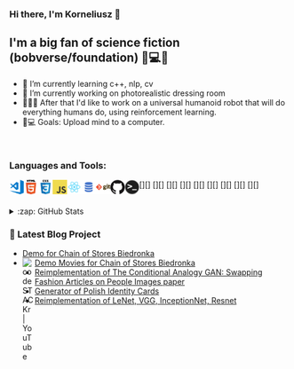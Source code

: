 ### Hi there, I'm Korneliusz 👋

## I'm a big fan of science fiction (bobverse/foundation) 🚀💻🌌

- 🌱 I’m currently learning c++, nlp, cv
- 👕 I’m currently working on photorealistic dressing room
- 🤖🦾🦿 After that I'd like to work on a universal humanoid robot that will do everything humans do, using reinforcement learning.
- 🧠💻 Goals: Upload mind to a computer.

<br />

### Languages and Tools:

[<img align="left" alt="Visual Studio Code" width="26px" src="https://raw.githubusercontent.com/github/explore/80688e429a7d4ef2fca1e82350fe8e3517d3494d/topics/visual-studio-code/visual-studio-code.png" />][]
[<img align="left" alt="HTML5" width="26px" src="https://raw.githubusercontent.com/github/explore/80688e429a7d4ef2fca1e82350fe8e3517d3494d/topics/html/html.png" />][]
[<img align="left" alt="CSS3" width="26px" src="https://raw.githubusercontent.com/github/explore/80688e429a7d4ef2fca1e82350fe8e3517d3494d/topics/css/css.png" />][]
[<img align="left" alt="JavaScript" width="26px" src="https://raw.githubusercontent.com/github/explore/80688e429a7d4ef2fca1e82350fe8e3517d3494d/topics/javascript/javascript.png" />][]
[<img align="left" alt="React" width="26px" src="https://raw.githubusercontent.com/github/explore/80688e429a7d4ef2fca1e82350fe8e3517d3494d/topics/react/react.png" />][]
[<img align="left" alt="SQL" width="26px" src="https://raw.githubusercontent.com/github/explore/80688e429a7d4ef2fca1e82350fe8e3517d3494d/topics/sql/sql.png" />][]
[<img align="left" alt="Git" width="26px" src="https://raw.githubusercontent.com/github/explore/80688e429a7d4ef2fca1e82350fe8e3517d3494d/topics/git/git.png" />][]
[<img align="left" alt="GitHub" width="26px" src="https://raw.githubusercontent.com/github/explore/78df643247d429f6cc873026c0622819ad797942/topics/github/github.png" />][]
[<img align="left" alt="Terminal" width="26px" src="https://raw.githubusercontent.com/github/explore/80688e429a7d4ef2fca1e82350fe8e3517d3494d/topics/terminal/terminal.png" />][]

<br />

<details>
  <summary>:zap: GitHub Stats</summary>

  <img align="left" alt="kornellewy GitHub Stats" src="https://github-readme-stats.codestackr.vercel.app/api?username=kornellewy&show_icons=true&hide_border=true" />

</details>



### 📕 Latest Blog Project

<!-- BLOG-POST-LIST:START -->
- [Demo for Chain of Stores Biedronka](https://github.com/kornellewy/kjn_biedronka_demo)
- [<img align="left" alt="codeSTACKr | YouTube" width="22px" src="https://www.youtube.com/playlist?list=PLc2Gh8KviO2fNqdd6Z25C8ZtlFirDWAjB" />][youtube][Demo Movies for Chain of Stores Biedronka](https://www.youtube.com/playlist?list=PLc2Gh8KviO2fNqdd6Z25C8ZtlFirDWAjB)
- [Reimplementation of The Conditional Analogy GAN: Swapping Fashion Articles on People Images paper](https://github.com/kornellewy/Conditional-GAN-for-Fashion-1)
- [Generator of Polish Identity Cards](https://github.com/kornellewy/pl_id_card_generator)
- [Reimplementation of LeNet, VGG, InceptionNet, Resnet](https://github.com/kornellewy/pytorch_train_projects)

<br />
<br />
<br />


[youtube]: https://youtube.com/
